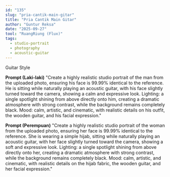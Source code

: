 ```yaml
---
id: "135"
slug: "pria-cantik-main-gitar"
title: "Pria Cantik Main Gitar"
author: "Guntur Reksa"
date: "2025-09-27"
tool: "RuangRiung (Flux)"
tags:
  - studio-portrait
  - photography
  - acoustic-guitar
---
```


Guitar Style

**Prompt (Laki-laki)**
"Create a highly realistic studio portrait of the man from the uploaded photo, ensuring his face is 99.99% identical to the reference. He is sitting while naturally playing an acoustic guitar, with his face slightly turned toward the camera, showing a calm and expressive look. Lighting: a single spotlight shining from above directly onto him, creating a dramatic atmosphere with strong contrast, while the background remains completely black. Mood: calm, artistic, and cinematic, with realistic details on his outfit, the wooden guitar, and his facial expression."

**Prompt (Perempuan)**
"Create a highly realistic studio portrait of the woman from the uploaded photo, ensuring her face is 99.99% identical to the reference. She is wearing a simple hijab, sitting while naturally playing an acoustic guitar, with her face slightly turned toward the camera, showing a soft and expressive look. Lighting: a single spotlight shining from above directly onto her, creating a dramatic atmosphere with strong contrast, while the background remains completely black. Mood: calm, artistic, and cinematic, with realistic details on the hijab fabric, the wooden guitar, and her facial expression."
